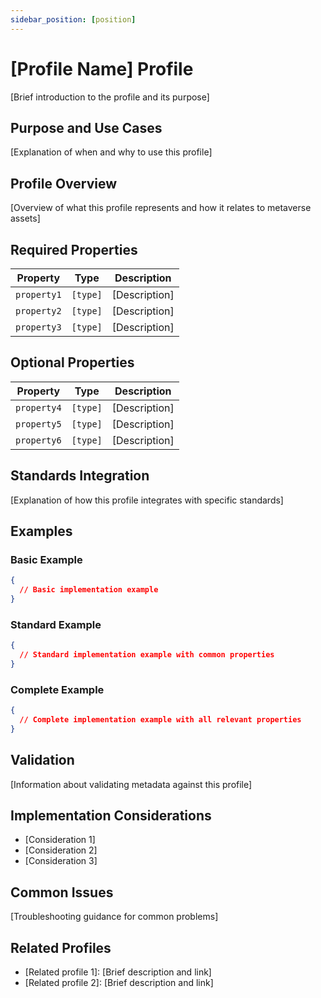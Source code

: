 ```yaml
---
sidebar_position: [position]
---
```


# [Profile Name] Profile

[Brief introduction to the profile and its purpose]

## Purpose and Use Cases

[Explanation of when and why to use this profile]

## Profile Overview

[Overview of what this profile represents and how it relates to metaverse assets]

## Required Properties

| Property | Type | Description |
|----------|------|-------------|
| `property1` | `[type]` | [Description] |
| `property2` | `[type]` | [Description] |
| `property3` | `[type]` | [Description] |

## Optional Properties

| Property | Type | Description |
|----------|------|-------------|
| `property4` | `[type]` | [Description] |
| `property5` | `[type]` | [Description] |
| `property6` | `[type]` | [Description] |

## Standards Integration

[Explanation of how this profile integrates with specific standards]

## Examples

### Basic Example

```json
{
  // Basic implementation example
}
```

### Standard Example

```json
{
  // Standard implementation example with common properties
}
```

### Complete Example

```json
{
  // Complete implementation example with all relevant properties
}
```

## Validation

[Information about validating metadata against this profile]

## Implementation Considerations

- [Consideration 1]
- [Consideration 2]
- [Consideration 3]

## Common Issues

[Troubleshooting guidance for common problems]

## Related Profiles

- [Related profile 1]: [Brief description and link]
- [Related profile 2]: [Brief description and link] 